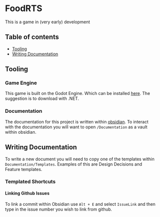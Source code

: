 # FoodRTS

This is a game in (very early) development

## Table of contents

- [Tooling](#tooling)
- [Writing Documentation](#writing-documentation)


## Tooling

### Game Engine
This game is built on the Godot Engine. Which can be installed [here](https://godotengine.org/download/windows/). The suggestion is to download with .NET.

### Documentation
The documentation for this project is written within [obsidian](https://obsidian.md/). To interact with the documentation you will want to open ```/Documentation``` as a vault within obsidian.

## Writing Documentation

To write a new document you will need to copy one of the templates within ```Documentation/Templates```. Examples of this are Design Decisions and Feature templates.

### Templated Shortcuts

#### Linking Github Issues
To link a commit within Obsidian use ```Alt + E``` and select ```IssueLink``` and then type in the issue number you wish to link from github.